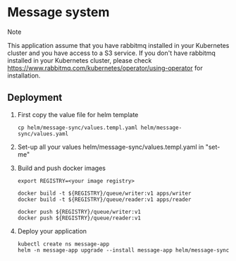 # Message system

> [!NOTE]
> This application assume that you have rabbitmq installed in your Kubernetes cluster and you have access to a S3 service. If you don't have rabbitmq installed in your Kubernetes cluster, please check https://www.rabbitmq.com/kubernetes/operator/using-operator for installation.

## Deployment

1. First copy the value file for helm template

    ```console
    cp helm/message-sync/values.templ.yaml helm/message-sync/values.yaml
    ```

1. Set-up all your values helm/message-sync/values.templ.yaml in "set-me"

1. Build and push docker images

    ```console
    export REGISTRY=<your image registry>

    docker build -t ${REGISTRY}/queue/writer:v1 apps/writer
    docker build -t ${REGISTRY}/queue/reader:v1 apps/reader

    docker push ${REGISTRY}/queue/writer:v1
    docker push ${REGISTRY}/queue/reader:v1
    ```

1. Deploy your application

    ```console
    kubectl create ns message-app
    helm -n message-app upgrade --install message-app helm/message-sync
    ```